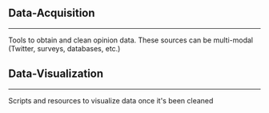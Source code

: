 ## Data-Acquisition
--------

Tools to obtain and clean opinion data. These sources can be multi-modal (Twitter, surveys, databases, etc.)


## Data-Visualization
--------

Scripts and resources to visualize data once it's been cleaned
